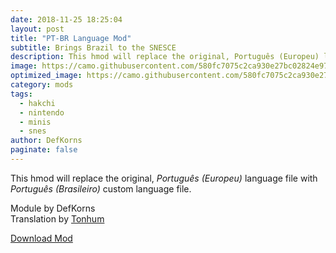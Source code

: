 ```yaml
---
date: 2018-11-25 18:25:04
layout: post
title: "PT-BR Language Mod"
subtitle: Brings Brazil to the SNESCE
description: This hmod will replace the original, Português (Europeu) language file with Português (Brasileiro) custom language file.
image: https://camo.githubusercontent.com/580fc7075c2ca930e27bc02824e97aeb87cacd0f/68747470733a2f2f692e696d6775722e636f6d2f6f547a5059484e2e706e67
optimized_image: https://camo.githubusercontent.com/580fc7075c2ca930e27bc02824e97aeb87cacd0f/68747470733a2f2f692e696d6775722e636f6d2f6f547a5059484e2e706e67
category: mods
tags:
  - hakchi
  - nintendo
  - minis
  - snes
author: DefKorns
paginate: false
---
```


This hmod will replace the original, _Português (Europeu)_ language file with _Português (Brasileiro)_ custom language file.

Module by DefKorns<br>
Translation by [Tonhum](https://www.reddit.com/user/Tonhum)

<div class="download-section">
<a href="https://github.com/DefKorns/SNES_pt_BR/releases/latest/download/SNES_pt_BR.hmod" class="btn btn-darkred" role="button">Download Mod</a>
</div>
